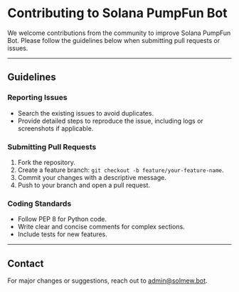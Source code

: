 # Contributing to Solana PumpFun Bot

We welcome contributions from the community to improve Solana PumpFun Bot. Please follow the guidelines below when submitting pull requests or issues.

---

## Guidelines

### Reporting Issues
- Search the existing issues to avoid duplicates.
- Provide detailed steps to reproduce the issue, including logs or screenshots if applicable.

### Submitting Pull Requests
1. Fork the repository.
2. Create a feature branch: `git checkout -b feature/your-feature-name`.
3. Commit your changes with a descriptive message.
4. Push to your branch and open a pull request.

### Coding Standards
- Follow PEP 8 for Python code.
- Write clear and concise comments for complex sections.
- Include tests for new features.

---

## Contact
For major changes or suggestions, reach out to [admin@solmew.bot](mailto:admin@solmew.bot).
